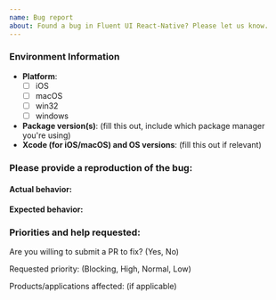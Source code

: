 ```yaml
---
name: Bug report
about: Found a bug in Fluent UI React-Native? Please let us know.
---
```


<!--
Thanks for contacting us! We're here to help.
Before you report an issue, check if it's been reported before:
  * Search: https://github.com/microsoft/fluentui-react-native/search?type=Issues
Note that if you do not provide enough information to reproduce the issue, we may not be able to take action on your report.
-->

### Environment Information

- **Platform**:
  - [ ] iOS
  - [ ] macOS
  - [ ] win32
  - [ ] windows
- **Package version(s)**: (fill this out, include which package manager you're using)
- **Xcode (for iOS/macOS) and OS versions**: (fill this out if relevant)

### Please provide a reproduction of the bug:

<!--
Providing an isolated reproduction of the bug makes it much easier for us to help you. A reproduction in the demo application is preferred.
-->

#### Actual behavior:

<!-- fill this out -->

#### Expected behavior:

<!-- fill this out -->

### Priorities and help requested:

Are you willing to submit a PR to fix? (Yes, No)

Requested priority: (Blocking, High, Normal, Low)

Products/applications affected: (if applicable)
